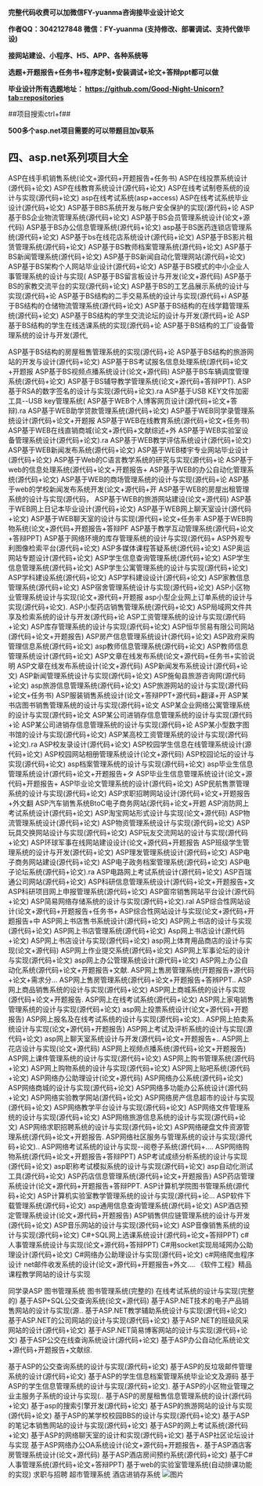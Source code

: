 **完整代码收费可以加微信FY-yuanma咨询接毕业设计论文**

**作者QQ：3042127848 微信：FY-yuanma (支持修改、部署调试、支持代做毕设)**

**接网站建设、小程序、H5、APP、各种系统等**

**选题+开题报告+任务书+程序定制+安装调试+论文+答辩ppt都可以做**

**毕业设计所有选题地址： https://github.com/Good-Night-Unicorn?tab=repositories**

##项目搜索ctrl+f##

**500多个asp.net项目需要的可以带题目加v联系**
## 四、asp.net系列项目大全
ASP在线手机销售系统(论文+源代码+开题报告+任务书)
ASP在线投票系统设计(源代码+论文)
ASP在线教育系统设计(源代码+论文)
ASP在线考试制卷系统的设计与实现(源代码+论文)
asp在线考试系统(asp+access)
ASP在线考试系统毕业设计(源代码+论文)
ASP基于BBS系统开发与帐户安全保护的实现(源代码+论
ASP基于BS企业物流管理系统(源代码+论文)
ASP基于BS会员管理系统设计(论文+源代码)
ASP基于BS办公信息管理系统(源代码+论文)
asp基于BS医药连锁店管理系统(源代码+论文)
ASP基于bs在线花店系统设计(源代码+论文)
ASP基于BS影片租赁管理系统(源代码+论文)
ASP基于BS教师档案管理系统(源代码+论文)
ASP基于BS新闻管理系统(源代码+论文)
ASP基于BS新闻自动化管理网站(源代码+论文)
ASP基于BS架构个人网站毕业设计(源代码+论文)
ASP基于BS模式的中小企业人事管理系统的设计与实现(
ASP基于BS留言板设计与开发(论文+源代码)
ASP基于BS的家教交流平台的实现(源代码+论文)
ASP基于BS的工艺品展示系统的设计与实现(源代码+论
ASP基于BS结构的二手交易系统的设计与实现(源代码+i
ASP基于BS结构的仓储物流管理系统(源代码+论文)
ASP基于BS结构的在线学籍管理系统(源代码+论文)
ASP基于BS结构的学生交流论坛的设计与开发(源代码+论
ASP基于BS结构的学生在线选课系统的实现(源代码+论
ASP基于BS结构的工厂设备管理系统的设计与开发(源代,

ASP基于BS结构的房屋租售管理系统的实现(源代码+论
ASP基于BS结构的旅游网站的开发与设计(源代码+论文)
ASP基于BS考试报名信息处理系统(源代码+论文+开题报
ASP基于BS视频点播系统设计(论文+源代码)
ASP基于BS车辆调度管理系统(源代码+论文)
ASP基于BS辅导教学管理系统(论文+源代码+答辩PPT).
ASP基于RSA的数字签名的设计与实现(源代码+论文).ra
ASP基于USB KEY文件加密工具--USB key管理系统(
ASP基于WEB个人博客网页设计(源代码+论文+答辩).ra
ASP基于WEB助学贷款管理系统(源代码+论文)
ASP基于WEB同学录管理系统设计(源代码+论文+开题报
ASP基于WEB在线教育系统(源代码+论文+任务书)
ASP基于WEB在线直销商城(论文+源代码+文献综述+外
ASP基于WEB实验室设备管理系统设计(源代码+论文).ra
ASP基于WEB教学评估系统设计(源代码+论文)
ASP基于WEB新闻发布系统(源代码+论文)
ASP基于WEB楼宇专业网站毕业设计(源代码+论文)
ASP基于Web的C语言教学系统的研究与实现(源代码+论
ASP基于web的信息处理系统(源代码+论文+开题报告+
ASP基于WEB的办公自动化管理系统(源代码+论文)
ASP基于WEB的商场管理系统的设计与实现(源代码+论
ASP基于web的学校新闻发布系统开发(论文+源代码+开
ASP基于WEB的房屋出租管理系统的设计与实现(源代码，
ASP基于WEB的旅游网站建设(论文+源代码)
ASP基于WEB网上日记本毕业设计(源代码+论文)
ASP基于WEB网上聊天室设计(源代码+论文)
ASP基于WEB聊天室的设计与实现(源代码+论文+任务丰
ASP基于WEB购物系统(论文+源代码+开题报告+答辩PF
ASP基于教学互动管理系统(源代码+论文+答辩PPT)
ASP基于网络环境的库存管理系统的设计与实现(源代码+
ASP外观专利图像检索平台(源代码+论文)
ASP多媒体课程答疑系统(源代码+论文)
ASP奥运网站专题设计(源代码+论文)
ASP学生信息查询管理系统(源代码+论文)
ASP学生信息管理系统(源代码+论文)
ASP学生公寓管理系统的设计与实现(源代码+论文)
ASP学科建设系统(源代码+论文)
ASP学科建设设计(源代码+论文)
ASP家教信息管理系统(源代码+论文)
ASP宿舍管理系统设计与实现(源代码+论文)
ASP小区物业管理系统设计与实现(论文+源代码+开题报
asp小型企业网上订单系统的设计与实现(源代码+论文).
ASP小型药店销售管理系统(源代码+论文)
ASP局域网文件共享及检索系统的设计与开发(源代码+论
ASP工资管理系统的设计与实现(源代码+论文)
ASP库存管理系统的设计与实现(源代码+论文)
ASP恒华贸易有限公司网站(源代码+论文+开题报告)
ASP房产信息管理系统设计(源代码+论文)
ASP政府采购管理信息系统(源代码+论文)
asp教师信息管理系统(源代码+论文)
ASP教师信息管理系统设计(源代码+论文)
ASP文章在线发布系统(论文+源代码+任务书+实验说明
ASP文章在线发布系统设计(论文+源代码)
ASP新闻发布系统设计(源代码+论文)
ASP新闻管理系统设计与实现(源代码+论文)
ASP施甸县旅游咨询网(源代码+论文)
asp旅游信息管理系统(源代码+论文)
ASP旅游网站的设计与实现(源代码+论文+任务书)
ASP服装销售系统设计(论文+答辩PPT+源代码+翻译+开
ASP某书店图书销售管理系统的设计与实现(源代码+论文
ASP某企业网络公寓管理系统的设计与实现(源代码+论文
ASP某公司进销存信息管理系统的设计与实现(源代码+论
ASP某公司进销存信息管理系统的设计与实现(源代码+论
ASP某小型数字图书馆的设计与实现(源代码+论文)
ASP某高校工资管理系统的设计与实现(源代码+论文).ra
ASP校友录设计(源代码+论文)
ASP校园学生信息在线管理系统设计(源代码+论文)
ASP校园网站相册管理系统设计(论文+源代码)
ASP校园论坛的设计与实现(源代码+论文)
asp档案管理系统的设计与实现(源代码+论文)
asp毕业生信息管理系统设计(源代码+论文+开题报告+タ
ASP毕业生信息管理系统设计(论文+源代码+开题报告+
ASP毕业论文管理系统的设计(源代码+论文)
ASP民航售票管理系统的设计与实现(源代码+论文)
ASP求职招聘网站设计(源代码+论文+开题报告+外文翻
ASP汽车销售系统BtoC电子商务网站(源代码+论文+开题
ASP消防网上考试系统设计(源代码+论文)
ASP淘宝网站形式设计与实现(论文+源代码)
ASP物流管理系统设计(源代码+论文)
ASP物资管理系统设计与实现(源代码+论文)
ASP玩具交换网站设计与实现(源代码+论文)
ASP玩友交流网站的设计与实现(源代码+论文)
ASP环球军事在线网站建设设计(论文+源代码+开题报告
ASP班级学生管理系统的设计与开发(源代码+论文)
ASP理发管理系统设计(源代码+论文)
ASP电子商务网站建设(源代码+论文)
ASP电子政务档案管理系统(源代码+论文)
ASP电子论坛系统(源代码+论文).ra
ASP电路网上考试系统设计(源代码+论文)
ASP百瑞通公司网站(源代码+论文)
ASP科研信息管理系统设计(源代码+论文+开题报告+文
ASP科研项目网上申报管理系统(源代码+论文)
ASP窗帘销售网站平台设计(源代码+论文)
ASP简易网络存储系统的设计与实现(源代码+论文).ral
ASP综合性网站设计(论文+源代码+开题报告+任务书+
ASP综合性网站设计与实现(论文+源代码+开题报告+中
ASP网上书店售书系统设计(源代码+论文)
ASP网上书店的设计与实现(源代码+论文)
ASP网上书店管理系统(源代码+论文)
Asp网上书店设计(源代码+论文)
ASP网上书店设计与实现(源代码+论文) asp网上体育用品商店的设计与实现(论文+源代码)
ASP网上作业提交系统(源代码+论文)
ASP网上军事论坛的设计与实现(源代码+论文)
asp网上办公管理系统设计(源代码+论文)
ASP网上办公自动化系统(源代码+论文+开题报告+文献.
ASP网上售房管理系统(开题报告+源代码+论文+需求分...
ASP网上售房管理系统(源代码+论文+开题报告+答辨PPT..
ASP网上商品销售系统的设计与实现(源代码+论文)
ASP网上商城系统的设计与实现(源代码+论文+开题报告.
ASP网上在线考试系统(源代码+论文)
ASP网上家电销售管理系统的设计与实现(源代码+论文)
asp网上投票系统设计(论文+源代码+开题报告)
ASP网上报名及在线考试系统的设计与实现(源代码+论文)..
ASP网上拍卖系统设计与实现(论文+源代码+开题报告)
ASP网上考试及评析系统的设计与实现(源代码+论文)
asp网上聊天室系统设计与开发(源代码+论文+开题报告+..
ASP网上花店设计与实现(论文+源代码)
ASP网上视频点播系统(源代码+论文+开题报告)
ASP网上课件管理系统的设计与实现(源代码+论文)
ASP网上购书管理系统(源代码+论文)
ASP网上购物系统的设计与实现(源代码+论文)
ASP网上贴吧系统(源代码+论文)
ASP网络办公助理设计(论文+源代码)
ASP网络办公系统(源代码+论文)
ASP网络商城的设计与实现(源代码+论文)
ASP网络多功能办公系统设计(源代码+论文)
ASP网络实验教学网站(源代码+论文)
ASP网络房产信息超市的设计与实现(源代码+论文)
ASP网络教学平台设计与实现(源代码+论文)
ASP网络文件管理系统的设计与实现(源代码+论文)
ASP网络旅游信息系统的设计与实现(源代码+论文)
ASP网络求职招聘系统的设计与实现(源代码+论文)
ASP网络硬盘文件资源管理系统(源代码+论文+开题报告.
ASP网络社区服务与管理系统的设计与实现(源代码+论文)..
ASP网络考试系统的设计与实现--阅卷子系统(源代码+….
ASP网络购物系统(源代码+论文+开题报告+答辩PPT)
ASP考试成绩分析系统的设计与实现(源代码+论文)
asp职称考试模拟系统的设计与实现(源代码+论文)
asp自动化测试工具(源代码+论文)
ASP药店信息管理系统(源代码+论文+开题报告)
ASP药店管理系统设计(论文+源代码+开题报告+答辩PPT.
ASP计算机学院图书管理系统(源代码+论文)
ASP计算机实验室教学管理系统的设计与实现(源代码+论...
ASP软件下载管理系统(源代码+论文)
asp通用信息查询管理系统(源代码+论文)
ASP酒店预定管理系统设计(论文+源代码+开题报告)
ASP销售供应链管理系统的设计与开发(源代码+论文)
ASP音乐网站的设计与实现(源代码+论文)
ASP音像销售系统的设计与实现(源代码+论文)
C#+SQL网上选课系统设计(源代码+论文+答辩PPT)
c#人事管理系统设计与实现(论文+源代码+答辩PPT)
C#用socket实现局域网办公助理设计(源代码+论文)
C#网络办公助理设计与实现(源代码+论文)
c#网络爬虫程序设计
net邮件收发系统的设计(论文+源代码+开题报告+外文....
《软件工程》精品课程教学网站的设计与实现

同学录ASP
图书管理系统
图书管理系统(完整的)
在线考试系统的设计与实现(完整的)
基于ASP+SQL公交查询系统(论文+源代码)
基于ASP.NET技术的电子产品销售网站的设计与实现(源..
基于ASP.NET教学辅助系统设计与实现(源代码+论文)
基于ASP.NET的公司网站的设计与实现(源代码+论文)
基于ASP.NET的班级风采网站的设计(源代码+论文)
基于ASP.NET简易博客网站的设计与实现(源代码+论文)
基于ASP公交在线查询系统设计(源代码+论文)
基于ASP办公自动化系统论文+源代码+开题报告+文献综.

基于ASP的公交查询系统的设计与实现(源代码+论文)
基于ASP的反垃圾邮件管理系统的设计(源代码+论文)
基于ASP的学生信息档案管理系统毕业论文及源码
基于ASP的学生信息管理系统的设计与实现(源代码+论文).
基于ASP的小区物业管理之业主服务子系统的设计与实现(..
基于ASP的房屋租售信息管理系统的设计(源代码+论文)
基于asp的搜索引擎开发(源代码+论文)
基于ASP的旅游网站的设计与实现(源代码+论文)
基于ASP的某学校校园BBS的设计与实现(源代码+论文)
基于ASP的笔记本销售网站的设计与实现(源代码+论文)
基于ASP的网上考试系统(源代码+论文)
基于ASP的网络聊天室的设计和实现(源代码+论文)
基于ASP社区论坛设计与实现
基于ASP网络办公OA系统设计(论文+源代码+开题报告+.
基于ASP酒店客房管理系统设计(论文+源代码)
基于ASP酒店房间预约系统(源代码+论文)
基于C#人事管理系统(源代码+论文+答辩PPT)
基于web的实验室管理系统(自动排课功能的实现)
求职与招聘
超市管理系统
酒店进销存系统
![图片](https://github.com/user-attachments/assets/cd73dd87-9670-437a-b211-75a6ea44a8ca)
